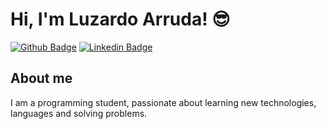# Hi, I'm Luzardo Arruda! 😎

[![Github Badge](https://img.shields.io/badge/-Github-000?style=flat-square&logo=Github&logoColor=white&link=https://github.com/fagnerpsantos)](https://github.com/luzardoarruda66/)
[![Linkedin Badge](https://img.shields.io/badge/-LinkedIn-blue?style=flat-square&logo=Linkedin&logoColor=white&link=https://www.linkedin.com/in/luzardoarruda/)](https://www.linkedin.com/in/luzardo-arruda/)

## About me
I am a programming student, passionate about learning new technologies, languages ​​and solving problems.
